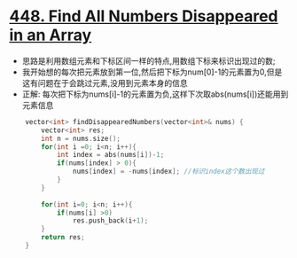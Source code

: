 # [448. Find All Numbers Disappeared in an Array](https://leetcode.com/problems/find-all-numbers-disappeared-in-an-array/description/)
* 思路是利用数组元素和下标区间一样的特点,用数组下标来标识出现过的数;
* 我开始想的每次把元素放到第一位,然后把下标为num[0]-1的元素置为0,但是这有问题在于会跳过元素,没用到元素本身的信息
* 正解: 每次把下标为nums[i]-1的元素置为负,这样下次取abs(nums[i])还能用到元素信息

```c++
    vector<int> findDisappearedNumbers(vector<int>& nums) {
        vector<int> res;
        int n = nums.size();
        for(int i =0; i<n; i++){
            int index = abs(nums[i])-1;
            if(nums[index] > 0){
                nums[index] = -nums[index]; //标识index这个数出现过
            }
        }
        
        for(int i=0; i<n; i++){
            if(nums[i] >0)
                res.push_back(i+1);
        }
        return res;
    }

```
